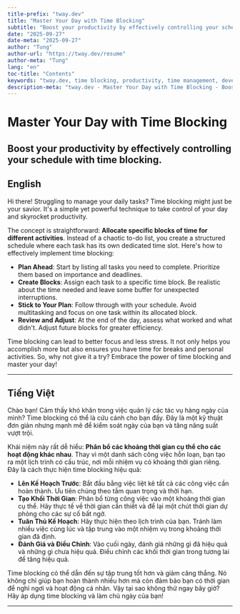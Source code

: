 ```yaml
---
title-prefix: "tway.dev"
title: "Master Your Day with Time Blocking"
subtitle: "Boost your productivity by effectively controlling your schedule with time blocking."
date: "2025-09-27"
date-meta: "2025-09-27"
author: "Tung"
author-url: "https://tway.dev/resume"
author-meta: "Tung"
lang: "en"
toc-title: "Contents"
keywords: "tway.dev, time blocking, productivity, time management, developer tips"
description-meta: "tway.dev - Master Your Day with Time Blocking - Boost your productivity by effectively controlling your schedule with time blocking."
---
```


# Master Your Day with Time Blocking
## Boost your productivity by effectively controlling your schedule with time blocking.

## English
Hi there! Struggling to manage your daily tasks? Time blocking might just be your savior. It's a simple yet powerful technique to take control of your day and skyrocket productivity.

The concept is straightforward: **Allocate specific blocks of time for different activities**. Instead of a chaotic to-do list, you create a structured schedule where each task has its own dedicated time slot. Here's how to effectively implement time blocking:

- **Plan Ahead**: Start by listing all tasks you need to complete. Prioritize them based on importance and deadlines.
- **Create Blocks**: Assign each task to a specific time block. Be realistic about the time needed and leave some buffer for unexpected interruptions.
- **Stick to Your Plan**: Follow through with your schedule. Avoid multitasking and focus on one task within its allocated block.
- **Review and Adjust**: At the end of the day, assess what worked and what didn't. Adjust future blocks for greater efficiency.

Time blocking can lead to better focus and less stress. It not only helps you accomplish more but also ensures you have time for breaks and personal activities. So, why not give it a try? Embrace the power of time blocking and master your day!

---

## Tiếng Việt
Chào bạn! Cảm thấy khó khăn trong việc quản lý các tác vụ hàng ngày của mình? Time blocking có thể là cứu cánh cho bạn đấy. Đây là một kỹ thuật đơn giản nhưng mạnh mẽ để kiểm soát ngày của bạn và tăng năng suất vượt trội.

Khái niệm này rất dễ hiểu: **Phân bổ các khoảng thời gian cụ thể cho các hoạt động khác nhau**. Thay vì một danh sách công việc hỗn loạn, bạn tạo ra một lịch trình có cấu trúc, nơi mỗi nhiệm vụ có khoảng thời gian riêng. Đây là cách thực hiện time blocking hiệu quả:

- **Lên Kế Hoạch Trước**: Bắt đầu bằng việc liệt kê tất cả các công việc cần hoàn thành. Ưu tiên chúng theo tầm quan trọng và thời hạn.
- **Tạo Khối Thời Gian**: Phân bổ từng công việc vào một khoảng thời gian cụ thể. Hãy thực tế về thời gian cần thiết và để lại một chút thời gian dự phòng cho các sự cố bất ngờ.
- **Tuân Thủ Kế Hoạch**: Hãy thực hiện theo lịch trình của bạn. Tránh làm nhiều việc cùng lúc và tập trung vào một nhiệm vụ trong khoảng thời gian đã định.
- **Đánh Giá và Điều Chỉnh**: Vào cuối ngày, đánh giá những gì đã hiệu quả và những gì chưa hiệu quả. Điều chỉnh các khối thời gian trong tương lai để tăng hiệu quả.

Time blocking có thể dẫn đến sự tập trung tốt hơn và giảm căng thẳng. Nó không chỉ giúp bạn hoàn thành nhiều hơn mà còn đảm bảo bạn có thời gian để nghỉ ngơi và hoạt động cá nhân. Vậy tại sao không thử ngay bây giờ? Hãy áp dụng time blocking và làm chủ ngày của bạn!

---